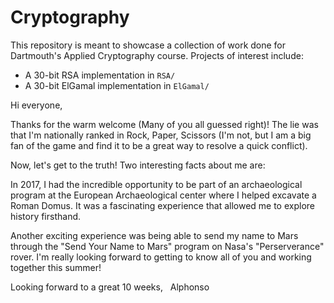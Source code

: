 # Cryptography
This repository is meant to showcase a collection of work done for Dartmouth's Applied Cryptography course. Projects of interest include:
- A 30-bit RSA implementation in `RSA/`
- A 30-bit ElGamal implementation in `ElGamal/`

Hi everyone,

Thanks for the warm welcome (Many of you all guessed right)! The lie was that I'm nationally ranked in Rock, Paper, Scissors (I'm not, but I am a big fan of the game and find it to be a great way to resolve a quick conflict).

Now, let's get to the truth! Two interesting facts about me are:

In 2017, I had the incredible opportunity to be part of an archaeological program at the European Archaeological center where I helped excavate a Roman Domus. It was a fascinating experience that allowed me to explore history firsthand.

Another exciting experience was being able to send my name to Mars through the "Send Your Name to Mars" program on Nasa's "Perserverance" rover.
I'm really looking forward to getting to know all of you and working together this summer! 

Looking forward to a great 10 weeks,   Alphonso
